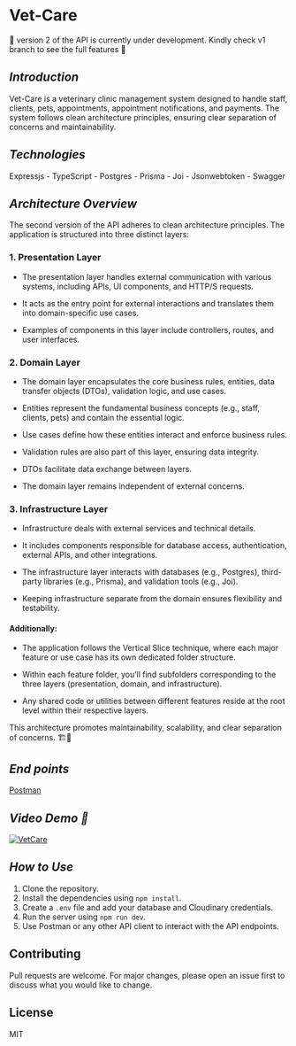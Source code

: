 # Vet-Care

🚧 version 2 of the API is currently under development. Kindly check v1 branch to see the full features 🚧

## _Introduction_

Vet-Care is a veterinary clinic management system designed to handle staff, clients, pets, appointments, appointment notifications, and payments. The system follows clean architecture principles, ensuring clear separation of concerns and maintainability.

## _Technologies_

Expressjs - TypeScript - Postgres - Prisma - Joi - Jsonwebtoken - Swagger

## _Architecture Overview_

The second version of the API adheres to clean architecture principles. The application is structured into three distinct layers:

### 1. Presentation Layer

- The presentation layer handles external communication with various systems, including APIs, UI components, and HTTP/S requests.

- It acts as the entry point for external interactions and translates them into domain-specific use cases.

- Examples of components in this layer include controllers, routes, and user interfaces.

### 2. Domain Layer

- The domain layer encapsulates the core business rules, entities, data transfer objects (DTOs), validation logic, and use cases.

- Entities represent the fundamental business concepts (e.g., staff, clients, pets) and contain the essential logic.

- Use cases define how these entities interact and enforce business rules.

- Validation rules are also part of this layer, ensuring data integrity.

- DTOs facilitate data exchange between layers.

- The domain layer remains independent of external concerns.

### 3. Infrastructure Layer

- Infrastructure deals with external services and technical details.

- It includes components responsible for database access, authentication, external APIs, and other integrations.

- The infrastructure layer interacts with databases (e.g., Postgres), third-party libraries (e.g., Prisma), and validation tools (e.g., Joi).

- Keeping infrastructure separate from the domain ensures flexibility and testability.

#### Additionally:

- The application follows the Vertical Slice technique, where each major feature or use case has its own dedicated folder structure.

- Within each feature folder, you’ll find subfolders corresponding to the three layers (presentation, domain, and infrastructure).

- Any shared code or utilities between different features reside at the root level within their respective layers.

This architecture promotes maintainability, scalability, and clear separation of concerns. 🏗️🚀

## _End points_

<a href="https://documenter.getpostman.com/view/29481678/2sA3dxCWit" target="_blank">
  Postman
</a>

## _Video Demo 🎥_

<a href="https://www.youtube.com/watch?v=yJj5HEvEo5M" target="_blank">
  <img src="https://img.youtube.com/vi/yJj5HEvEo5M/0.jpg" alt="VetCare">
</a>

## _How to Use_

1. Clone the repository.
2. Install the dependencies using `npm install`.
3. Create a `.env` file and add your database and Cloudinary credentials.
4. Run the server using `npm run dev`.
5. Use Postman or any other API client to interact with the API endpoints.

## Contributing

Pull requests are welcome. For major changes, please open an issue first to discuss what you would like to change.

## License

MIT
